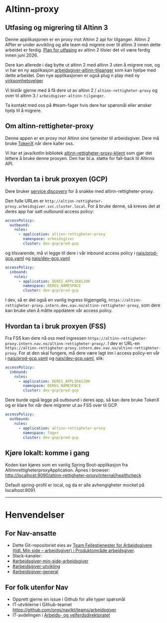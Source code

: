 # Altinn-proxy

## Utfasing og migrering til Altinn 3

Denne applikasjonen er en proxy mot Altinn 2 api for tilganger. Altinn 2 APIer er under avvikling og alle team må migrere over til altinn 3 innen dette arbeidet er ferdig.
[Plan for utfasing](https://github.com/orgs/digdir/projects/8/views/5) av altinn 2 tilsier det vil være ferdig innen juni 2026.

Dere kan allerede i dag bytte ut altinn 2 med altinn 3 uten å migrere noe, og vi har en ny applikasjon [arbeidsgiver-altinn-tilganger](https://github.com/navikt/arbeidsgiver-altinn-tilganger) som kan hjelpe med dette arbeidet.
Den nye applikasjonen er også plug n play med ny [virksomhetsvelger](https://github.com/navikt/virksomhetsvelger/)

Vi bistår gjerne med å få dere ut av altinn 2 / `altinn-rettigheter-proxy` og over til altinn 3 / `arbeidsgiver-altinn-tilganger`.

Ta kontakt med oss på #team-fager hvis dere har spørsmål eller ønsker hjelp til å migrere.

## Om altinn-rettigheter-proxy

Denne appen er en proxy mot Altinn sine tjenester til arbeidsgiver.
Dere må bruke [TokenX](https://doc.nais.io/security/auth/tokenx/) når dere kaller oss.

Vi har et java/kotlin bibliotek [altinn-rettigheter-proxy-klient](https://github.com/navikt/altinn-rettigheter-proxy-klient) som gjør det lettere å bruke denne proxyen. Den har
bl.a. støtte for fall-back til Altinns API.

## Hvordan ta i bruk proxyen (GCP)
Dere bruker [service discovery](https://doc.nais.io/clusters/service-discovery/) for å snakke med altinn-rettigheter-proxy. 

Den fulle URLen er `http://altinn-rettigheter-proxy.arbeidsgiver.svc.cluster.local`. For å bruke denne, så kreves
det at deres app har satt outbound access policy:
```yaml
accessPolicy:
  outbound:
    rules:
      - application: altinn-rettigheter-proxy
        namespace: arbeidsgiver
        cluster: dev-gcp/prod-gcp
```
og tilsvarende, må vi legge til dere i vår inbound access policy i [nais/prod-gcp.yaml](https://github.com/navikt/altinn-rettigheter-proxy/blob/main/nais/prod-gcp.yaml) og [nais/dev-gcp.yaml](https://github.com/navikt/altinn-rettigheter-proxy/blob/main/nais/dev-gcp.yaml)
```yaml
accessPolicy:
  inbound:
    rules:
      - application: DERES_APPLIKASJON
        namespace: DERES_NAMESPACE
        cluster: dev-gcp/prod-gcp
```

I dev, så er det også en vanlig ingress tilgjengelig, `https://altinn-rettigheter-proxy.intern.dev.nav.no/altinn-rettigheter-proxy`, som dere kan bruke uten å måtte oppdatere vår access policy.

## Hvordan ta i bruk proxyen (FSS)
Fra FSS kan dere nå oss med ingressen `https://altinn-rettigheter-proxy.intern.nav.no/altinn-rettigheter-proxy/`. I dev er URL-en `https://altinn-rettigheter-proxy.intern.dev.nav.no/altinn-rettigheter-proxy`.
For at den skal fungere, må dere være lagt inn i access policy-en vår i [nais/prod-gcp.yaml](https://github.com/navikt/altinn-rettigheter-proxy/blob/main/nais/prod-gcp.yaml) og [nais/dev-gcp.yaml](https://github.com/navikt/altinn-rettigheter-proxy/blob/main/nais/dev-gcp.yaml), slik:
```yaml
accessPolicy:
  inbound:
    rules:
      - application: DERES_APPLIKASJON
        namespace: DERES_NAMESPACE
        cluster: dev-gcp/prod-gcp
```
Dere burde også legge på outbound i deres app, så kan dere bruke TokenX og er klare for når dere migrerer ut av FSS over til GCP.
```yaml
accessPolicy:
  outbound:
    rules:
      - application: altinn-rettigheter-proxy
        namespace: fager
        cluster: dev-gcp/prod-gcp
```

## Kjøre lokalt: komme i gang

Koden kan kjøres som en vanlig Spring Boot-applikasjon fra AltinnrettigheterproxyApplication.
 Åpnes i browser: [http://localhost:9090/altinn-rettigheter-proxy/internal/healthcheck](http://localhost:9090/altinn-rettigheter-proxy/internal/healthcheck)

 Default spring-profil er local, og da er alle avhengigheter mocket på localhost:9091. 

---

# Henvendelser

## For Nav-ansatte
* Dette Git-repositoriet eies av [Team Fellestjenester for Arbeidsgivere (tidl. Min side – arbeidsgiver)  i Produktområde arbeidsgiver](https://navno.sharepoint.com/sites/intranett-prosjekter-og-utvikling/SitePages/Produktomr%C3%A5de-arbeidsgiver.aspx).
* Slack-kanaler:
 * [#arbeidsgiver-min-side-arbeidsgiver](https://nav-it.slack.com/archives/CCNAY9FGF)
 * [#arbeidsgiver-utvikling](https://nav-it.slack.com/archives/CD4MES6BB)
 * [#arbeidsgiver-general](https://nav-it.slack.com/archives/CCM649PDH)

## For folk utenfor Nav
* Opprett gjerne en issue i Github for alle typer spørsmål
* IT-utviklerne i Github-teamet https://github.com/orgs/navikt/teams/arbeidsgiver
* IT-avdelingen i [Arbeids- og velferdsdirektoratet](https://www.nav.no/no/NAV+og+samfunn/Kontakt+NAV/Relatert+informasjon/arbeids-og-velferdsdirektoratet-kontorinformasjon)
